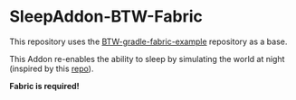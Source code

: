# SleepAddon-BTW-Fabric

This repository uses the [BTW-gradle-fabric-example](https://github.com/BTW-Community/BTW-gradle-fabric-example) repository as a base.

This Addon re-enables the ability to sleep 
by simulating the world at night (inspired by this [repo](https://github.com/BTW-Community/Awoken-Dreams)).

**Fabric is required!** 
